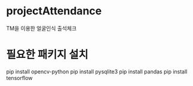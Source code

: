 # projectAttendance
TM을 이용한 얼굴인식 출석체크

# 필요한 패키지 설치
pip install opencv-python
pip install pysqlite3
pip install pandas
pip install tensorflow